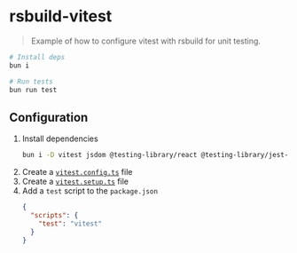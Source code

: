 # rsbuild-vitest

> Example of how to configure vitest with rsbuild for unit testing.

```bash
# Install deps
bun i

# Run tests
bun run test
```

## Configuration

1. Install dependencies
   ```bash
   bun i -D vitest jsdom @testing-library/react @testing-library/jest-dom
   ```
2. Create a [`vitest.config.ts`](./vitest.config.ts) file
3. Create a [`vitest.setup.ts`](./vitest.setup.ts) file
4. Add a `test` script to the `package.json`
   ```json
   {
     "scripts": {
       "test": "vitest"
     }
   }
   ```
